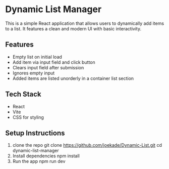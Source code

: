 # Dynamic List Manager

This is a simple React application that allows users to dynamically add items to a list. It features a clean and modern UI with basic interactivity.

## Features
- Empty list on initial load
- Add item via input field and click button
- Clears input field after submission
- Ignores empty input
- Added items are listed unorderly in a container list section

## Tech Stack
- React
- Vite
- CSS for styling

## Setup Instructions
1. clone the repo
   git clone https://github.com/joekade/Dynamic-List.git
   cd dynamic-list-manager
2. Install dependencies
   npm install
3. Run the app
   npm run dev
   
